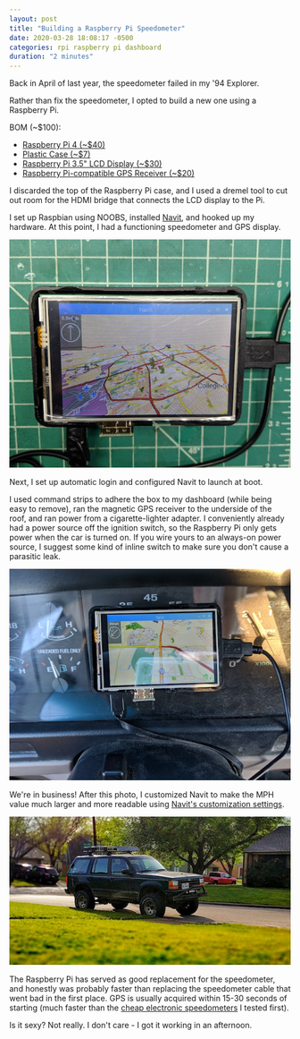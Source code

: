 ```yaml
---
layout: post
title: "Building a Raspberry Pi Speedometer"
date: 2020-03-28 18:08:17 -0500
categories: rpi raspberry pi dashboard
duration: "2 minutes"
---
```


Back in April of last year, the speedometer failed in my '94 Explorer.

Rather than fix the speedometer, I opted to build a new one using a Raspberry Pi.

BOM (~\$100):

- <a href="https://www.amazon.com/Raspberry-Model-2019-Quad-Bluetooth/dp/B07TD42S27/ref=as_li_ss_tl?dchild=1&keywords=raspberry+pi+4&qid=1585438679&s=electronics&sr=1-4&linkCode=ll1&tag=gleslie03-20&linkId=d2cc7b417708136255d9c38f844f2b14&language=en_US" target="_blank">Raspberry Pi 4 (~\$40)</a>
- <a href="https://www.amazon.com/Raspberry-Case-Black-Compatible-Model/dp/B00UW2G1BS/ref=as_li_ss_tl?dchild=1&keywords=canakit+case&qid=1585438808&s=electronics&sr=1-16&linkCode=ll1&tag=gleslie03-20&linkId=04f8577824301215a9bba0063a1235df&language=en_US" target="_blank">Plastic Case (~\$7)</a>
- <a href="https://www.amazon.com/gp/product/B076M399XX/ref=as_li_tl?ie=UTF8&camp=1789&creative=9325&creativeASIN=B076M399XX&linkCode=as2&tag=gleslie03-20&linkId=a0bc8d146110d760528d3c8bcc1cb310" target="_blank">Raspberry Pi 3.5" LCD Display (~\$30)</a>
- <a href="https://www.amazon.com/gp/product/B078Y52FGQ/ref=as_li_tl?ie=UTF8&camp=1789&creative=9325&creativeASIN=B078Y52FGQ&linkCode=as2&tag=gleslie03-20&linkId=72bfaf0f8b4ef6e9115a8395475b5c99" target="_blank">Raspberry Pi-compatible GPS Receiver (~\$20)</a>

I discarded the top of the Raspberry Pi case, and I used a dremel tool to cut out room for the HDMI bridge that connects the LCD display to the Pi.

I set up Raspbian using NOOBS, installed [Navit](https://www.navit-project.org/), and hooked up my hardware. At this point, I had a functioning speedometer and GPS display.

![Raspberry Pi running Navit](/assets/images/posts/pi-nav.jpg)

Next, I set up automatic login and configured Navit to launch at boot.

I used command strips to adhere the box to my dashboard (while being easy to remove), ran the magnetic GPS receiver to the underside of the roof, and ran power from a cigarette-lighter adapter. I conveniently already had a power source off the ignition switch, so the Raspberry Pi only gets power when the car is turned on. If you wire yours to an always-on power source, I suggest some kind of inline switch to make sure you don't cause a parasitic leak.

![Raspberry Pi in Use](/assets/images/posts/pi-nav-installed.jpg)

We're in business! After this photo, I customized Navit to make the MPH value much larger and more readable using [Navit's customization settings](https://wiki.navit-project.org/index.php/Configuration).

![The Explorer](/assets/images/posts/explorer.jpeg)

The Raspberry Pi has served as good replacement for the speedometer, and honestly was probably faster than replacing the speedometer cable that went bad in the first place. GPS is usually acquired within 15-30 seconds of starting (much faster than the <a href="https://www.amazon.com/LeaningTech-Universal-Speedometer-Overspeed-Windshield/dp/B01LJCA1B0/ref=as_li_ss_tl?dchild=1&keywords=electronic+speedometer&qid=1585438935&sr=8-24&linkCode=ll1&tag=gleslie03-20&linkId=8082d20ee3544eb47ef53da4f035cb35&language=en_US" target="_blank">cheap electronic speedometers</a> I tested first).

Is it sexy? Not really. I don't care - I got it working in an afternoon.
